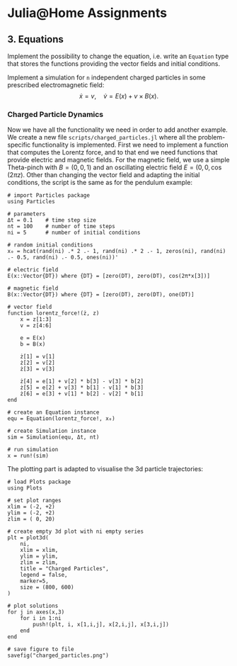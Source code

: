 
# Julia@Home Assignments

## 3. Equations

Implement the possibility to change the equation, i.e. write an `Equation` type that stores the functions providing the vector fields and initial conditions.

Implement a simulation for `n` independent charged particles in some prescribed electromagnetic field:
$$
\dot{x} = v , \quad
\dot{v} = E (x) + v \times B(x) .
$$


### Charged Particle Dynamics

Now we have all the functionality we need in order to add another example.
We create a new file `scripts/charged_particles.jl` where all the problem-specific functionality is implemented.
First we need to implement a function that computes the Lorentz force, and to that end we need functions that provide electric and magnetic fields.
For the magnetic field, we use a simple Theta-pinch with $B = (0,0,1)$ and an oscillating electric field $E = (0, 0, \cos (2\pi z)$.
Other than changing the vector field and adapting the initial conditions, the script is the same as for the pendulum example:
```julia; eval=false
# import Particles package
using Particles

# parameters
Δt = 0.1    # time step size
nt = 100    # number of time steps
ni = 5      # number of initial conditions

# random initial conditions
x₀ = hcat(rand(ni) .* 2 .- 1, rand(ni) .* 2 .- 1, zeros(ni), rand(ni) .- 0.5, rand(ni) .- 0.5, ones(ni))'

# electric field
E(x::Vector{DT}) where {DT} = [zero(DT), zero(DT), cos(2π*x[3])]

# magnetic field
B(x::Vector{DT}) where {DT} = [zero(DT), zero(DT), one(DT)]

# vector field
function lorentz_force!(ż, z)
    x = z[1:3]
    v = z[4:6]

    e = E(x)
    b = B(x)

    ż[1] = v[1]
    ż[2] = v[2]
    ż[3] = v[3]

    ż[4] = e[1] + v[2] * b[3] - v[3] * b[2]
    ż[5] = e[2] + v[3] * b[1] - v[1] * b[3]
    ż[6] = e[3] + v[1] * b[2] - v[2] * b[1]
end

# create an Equation instance
equ = Equation(lorentz_force!, x₀)

# create Simulation instance
sim = Simulation(equ, Δt, nt)

# run simulation
x = run!(sim)
```

The plotting part is adapted to visualise the 3d particle trajectories:
```julia; eval=false
# load Plots package
using Plots

# set plot ranges
xlim = (-2, +2)
ylim = (-2, +2)
zlim = ( 0, 20)

# create empty 3d plot with ni empty series
plt = plot3d(
    ni,
    xlim = xlim,
    ylim = ylim,
    zlim = zlim,
    title = "Charged Particles",
    legend = false,
    marker=5,
    size = (800, 600)
)

# plot solutions
for j in axes(x,3)
    for i in 1:ni
        push!(plt, i, x[1,i,j], x[2,i,j], x[3,i,j])
    end
end

# save figure to file
savefig("charged_particles.png")
```
